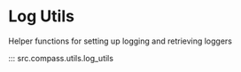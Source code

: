 # Log Utils

Helper functions for setting up logging and retrieving loggers

::: src.compass.utils.log_utils
